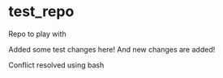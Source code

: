 # test_repo
Repo to play with

Added some test changes here!
And new changes are added!

Conflict resolved using bash